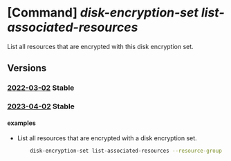 # [Command] _disk-encryption-set list-associated-resources_

List all resources that are encrypted with this disk encryption set.

## Versions

### [2022-03-02](/Resources/mgmt-plane/L3N1YnNjcmlwdGlvbnMve30vcmVzb3VyY2Vncm91cHMve30vcHJvdmlkZXJzL21pY3Jvc29mdC5jb21wdXRlL2Rpc2tlbmNyeXB0aW9uc2V0cy97fS9hc3NvY2lhdGVkcmVzb3VyY2Vz/2022-03-02.xml) **Stable**

<!-- mgmt-plane /subscriptions/{}/resourcegroups/{}/providers/microsoft.compute/diskencryptionsets/{}/associatedresources 2022-03-02 -->

### [2023-04-02](/Resources/mgmt-plane/L3N1YnNjcmlwdGlvbnMve30vcmVzb3VyY2Vncm91cHMve30vcHJvdmlkZXJzL21pY3Jvc29mdC5jb21wdXRlL2Rpc2tlbmNyeXB0aW9uc2V0cy97fS9hc3NvY2lhdGVkcmVzb3VyY2Vz/2023-04-02.xml) **Stable**

<!-- mgmt-plane /subscriptions/{}/resourcegroups/{}/providers/microsoft.compute/diskencryptionsets/{}/associatedresources 2023-04-02 -->

#### examples

- List all resources that are encrypted with a disk encryption set.
    ```bash
        disk-encryption-set list-associated-resources --resource-group myResourceGroup --disk-encryption-set-name myDiskEncryptionSet
    ```
